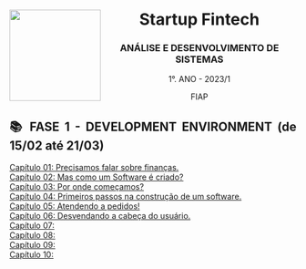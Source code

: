 <div align="center">
<a href="https://github.com/monicaquintal" target="_blank"><img align="left" height="160" src="https://cdn-icons-png.flaticon.com/512/1055/1055666.png" /></a>
<h1>Startup Fintech</h1>
<h3>ANÁLISE E DESENVOLVIMENTO DE SISTEMAS</h3>
<p>1°. ANO - 2023/1</p>
<p>FIAP</p>
</div>

<div align="justify">

<h2>📚 FASE 1 - DEVELOPMENT ENVIRONMENT (de 15/02 até 21/03)</h2>

[Capítulo 01: Precisamos falar sobre finanças.](./fase01/capitulo01.md)<br>
[Capítulo 02: Mas como um Software é criado?](./fase01/capitulo02.md)<br>
[Capítulo 03: Por onde começamos?](./fase01/capitulo03.md)<br>
[Capítulo 04: Primeiros passos na construção de um software.](./fase01/capitulo04.md)<br>
[Capítulo 05: Atendendo a pedidos!](./fase01/capitulo05.md)<br>
[Capítulo 06: Desvendando a cabeça do usuário.](./fase01/capitulo06.md)<br>
[Capítulo 07:](./fase01/capitulo07.md)<br>
[Capítulo 08:](./fase01/capitulo08.md)<br>
[Capítulo 09:](./fase01/capitulo09.md)<br>
[Capítulo 10:](./fase01/capitulo10.md)
</div>

